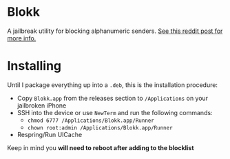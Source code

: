 # Blokk

A jailbreak utility for blocking alphanumeric senders. [See this reddit post for more info.](https://www.reddit.com/r/jailbreak/comments/sjetl8/comment/hveer4u/?utm_source=share&utm_medium=web2x&context=3)

# Installing

Until I package everything up into a `.deb`, this is the installation procedure:

- Copy `Blokk.app` from the releases section to `/Applications` on your jailbroken iPhone
- SSH into the device or use `NewTerm` and run the following commands:
  - `chmod 6777 /Applications/Blokk.app/Runner`
  - `chown root:admin /Applications/Blokk.app/Runner`
- Respring/Run UICache

Keep in mind you **will need to reboot after adding to the blocklist**
